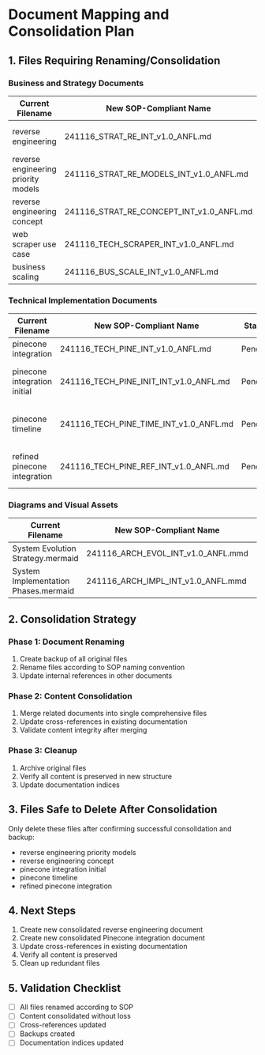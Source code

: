 # Document Mapping and Consolidation Plan

## 1. Files Requiring Renaming/Consolidation

### Business and Strategy Documents
| Current Filename | New SOP-Compliant Name | Status | Action |
|-----------------|----------------------|--------|--------|
| reverse engineering | 241116_STRAT_RE_INT_v1.0_ANFL.md | Pending | Rename and consolidate |
| reverse engineering priority models | 241116_STRAT_RE_MODELS_INT_v1.0_ANFL.md | Pending | Merge with RE doc |
| reverse engineering concept | 241116_STRAT_RE_CONCEPT_INT_v1.0_ANFL.md | Pending | Merge with RE doc |
| web scraper use case | 241116_TECH_SCRAPER_INT_v1.0_ANFL.md | Pending | Rename |
| business scaling | 241116_BUS_SCALE_INT_v1.0_ANFL.md | Pending | Rename |

### Technical Implementation Documents
| Current Filename | New SOP-Compliant Name | Status | Action |
|-----------------|----------------------|--------|--------|
| pinecone integration | 241116_TECH_PINE_INT_v1.0_ANFL.md | Pending | Rename |
| pinecone integration initial | 241116_TECH_PINE_INIT_INT_v1.0_ANFL.md | Pending | Merge with PINE doc |
| pinecone timeline | 241116_TECH_PINE_TIME_INT_v1.0_ANFL.md | Pending | Merge with PINE doc |
| refined pinecone integration | 241116_TECH_PINE_REF_INT_v1.0_ANFL.md | Pending | Merge with PINE doc |

### Diagrams and Visual Assets
| Current Filename | New SOP-Compliant Name | Status | Action |
|-----------------|----------------------|--------|--------|
| System Evolution Strategy.mermaid | 241116_ARCH_EVOL_INT_v1.0_ANFL.mmd | Pending | Rename |
| System Implementation Phases.mermaid | 241116_ARCH_IMPL_INT_v1.0_ANFL.mmd | Pending | Rename |

## 2. Consolidation Strategy

### Phase 1: Document Renaming
1. Create backup of all original files
2. Rename files according to SOP naming convention
3. Update internal references in other documents

### Phase 2: Content Consolidation
1. Merge related documents into single comprehensive files
2. Update cross-references in existing documentation
3. Validate content integrity after merging

### Phase 3: Cleanup
1. Archive original files
2. Verify all content is preserved in new structure
3. Update documentation indices

## 3. Files Safe to Delete After Consolidation
Only delete these files after confirming successful consolidation and backup:
- reverse engineering priority models
- reverse engineering concept
- pinecone integration initial
- pinecone timeline
- refined pinecone integration

## 4. Next Steps
1. Create new consolidated reverse engineering document
2. Create new consolidated Pinecone integration document
3. Update cross-references in existing documentation
4. Verify all content is preserved
5. Clean up redundant files

## 5. Validation Checklist
- [ ] All files renamed according to SOP
- [ ] Content consolidated without loss
- [ ] Cross-references updated
- [ ] Backups created
- [ ] Documentation indices updated
